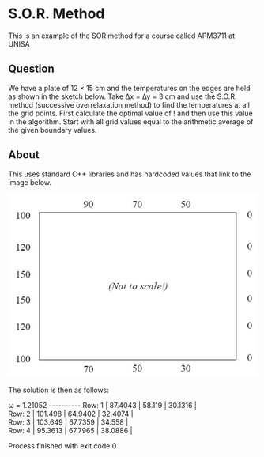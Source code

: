 # S.O.R. Method
This is an example of the SOR method for a course called APM3711 at UNISA

## Question 
We have a plate of 12 × 15 cm and the temperatures on the edges are held as shown in the sketch below. Take ∆x = ∆y = 3 cm and use the S.O.R. method (successive overrelaxation method) to find the temperatures at all the grid points. First calculate the optimal value of ! and then use this value in the algorithm. Start with all grid values equal to the arithmetic average of the given boundary values.

## About  
This uses standard C++ libraries and has hardcoded values that link to the image below.

![SOR Example](https://github.com/GrahamCHill/SOR_Method/blob/main/SOR_Data.png)

The solution is then as follows:  

ω = 1.21052
--*--*--*--*--
Row: 1 | 87.4043 | 58.119 | 30.1316 |  
Row: 2 | 101.498 | 64.9402 | 32.4074 |  
Row: 3 | 103.649 | 67.7359 | 34.558 |  
Row: 4 | 95.3613 | 67.7965 | 38.0886 |  

Process finished with exit code 0
